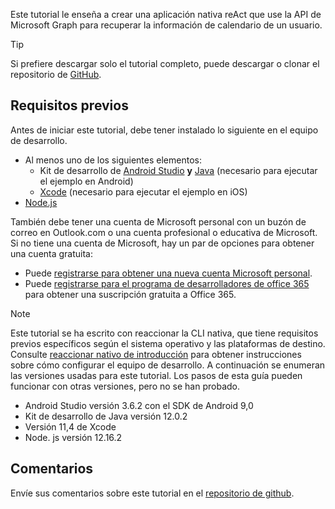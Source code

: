 <!-- markdownlint-disable MD002 MD041 -->

Este tutorial le enseña a crear una aplicación nativa reAct que use la API de Microsoft Graph para recuperar la información de calendario de un usuario.

> [!TIP]
> Si prefiere descargar solo el tutorial completo, puede descargar o clonar el repositorio de [GitHub](https://github.com/microsoftgraph/msgraph-training-react-native).

## <a name="prerequisites"></a>Requisitos previos

Antes de iniciar este tutorial, debe tener instalado lo siguiente en el equipo de desarrollo.

- Al menos uno de los siguientes elementos:
  - Kit de desarrollo de [Android Studio](https://developer.android.com/studio/) **y** [Java](https://jdk.java.net) (necesario para ejecutar el ejemplo en Android)
  - [Xcode](https://developer.apple.com/xcode/) (necesario para ejecutar el ejemplo en iOS)
- [Node.js](https://nodejs.org)

También debe tener una cuenta de Microsoft personal con un buzón de correo en Outlook.com o una cuenta profesional o educativa de Microsoft. Si no tiene una cuenta de Microsoft, hay un par de opciones para obtener una cuenta gratuita:

- Puede [registrarse para obtener una nueva cuenta Microsoft personal](https://signup.live.com/signup?wa=wsignin1.0&rpsnv=12&ct=1454618383&rver=6.4.6456.0&wp=MBI_SSL_SHARED&wreply=https://mail.live.com/default.aspx&id=64855&cbcxt=mai&bk=1454618383&uiflavor=web&uaid=b213a65b4fdc484382b6622b3ecaa547&mkt=E-US&lc=1033&lic=1).
- Puede [registrarse para el programa de desarrolladores de office 365](https://developer.microsoft.com/office/dev-program) para obtener una suscripción gratuita a Office 365.

> [!NOTE]
> Este tutorial se ha escrito con reaccionar la CLI nativa, que tiene requisitos previos específicos según el sistema operativo y las plataformas de destino. Consulte [reaccionar nativo de introducción](https://reactnative.dev/docs/environment-setup) para obtener instrucciones sobre cómo configurar el equipo de desarrollo. A continuación se enumeran las versiones usadas para este tutorial. Los pasos de esta guía pueden funcionar con otras versiones, pero no se han probado.
>
> - Android Studio versión 3.6.2 con el SDK de Android 9,0
> - Kit de desarrollo de Java versión 12.0.2
> - Versión 11,4 de Xcode
> - Node. js versión 12.16.2

## <a name="feedback"></a>Comentarios

Envíe sus comentarios sobre este tutorial en el [repositorio de github](https://github.com/microsoftgraph/msgraph-training-react-native).
